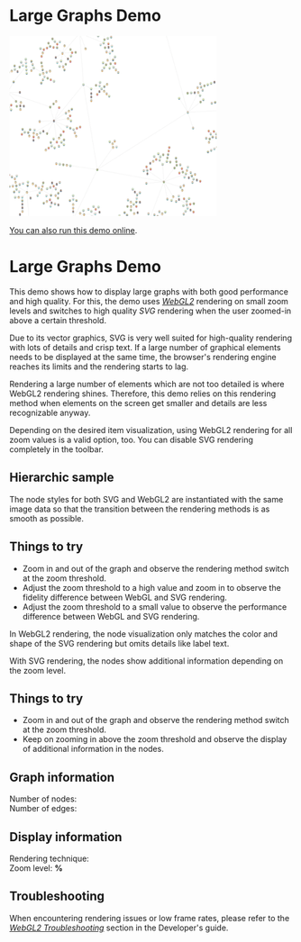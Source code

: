 # Large Graphs Demo

<img src="../../resources/image/large-graphs.png" alt="demo-thumbnail" height="320"/>

[You can also run this demo online](https://live.yworks.com/demos/view/large-graphs/index.html).

# Large Graphs Demo

This demo shows how to display large graphs with both good performance and high quality. For this, the demo uses _[WebGL2](https://docs.yworks.com/yfileshtml/#/dguide/webgl2)_ rendering on small zoom levels and switches to high quality _SVG_ rendering when the user zoomed-in above a certain threshold.

Due to its vector graphics, SVG is very well suited for high-quality rendering with lots of details and crisp text. If a large number of graphical elements needs to be displayed at the same time, the browser's rendering engine reaches its limits and the rendering starts to lag.

Rendering a large number of elements which are not too detailed is where WebGL2 rendering shines. Therefore, this demo relies on this rendering method when elements on the screen get smaller and details are less recognizable anyway.

Depending on the desired item visualization, using WebGL2 rendering for all zoom values is a valid option, too. You can disable SVG rendering completely in the toolbar.

## Hierarchic sample

The node styles for both SVG and WebGL2 are instantiated with the same image data so that the transition between the rendering methods is as smooth as possible.

## Things to try

- Zoom in and out of the graph and observe the rendering method switch at the zoom threshold.
- Adjust the zoom threshold to a high value and zoom in to observe the fidelity difference between WebGL and SVG rendering.
- Adjust the zoom threshold to a small value to observe the performance difference between WebGL and SVG rendering.

In WebGL2 rendering, the node visualization only matches the color and shape of the SVG rendering but omits details like label text.

With SVG rendering, the nodes show additional information depending on the zoom level.

## Things to try

- Zoom in and out of the graph and observe the rendering method switch at the zoom threshold.
- Keep on zooming in above the zoom threshold and observe the display of additional information in the nodes.

## Graph information

Number of nodes:  
Number of edges:

## Display information

Rendering technique:  
Zoom level: **%**

## Troubleshooting

When encountering rendering issues or low frame rates, please refer to the _[WebGL2 Troubleshooting](https://docs.yworks.com/yfileshtml/#/dguide/webgl2_troubleshooting)_ section in the Developer's guide.
